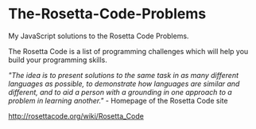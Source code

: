 # The-Rosetta-Code-Problems

My JavaScript solutions to the Rosetta Code Problems.

The Rosetta Code is a list of programming challenges which will help you build your programming skills.

*"The idea is to present solutions to the same task in as many different languages as possible, to demonstrate how languages are similar and different, and to aid a person with a grounding in one approach to a problem in learning another."* - Homepage of the Rosetta Code site

http://rosettacode.org/wiki/Rosetta_Code

